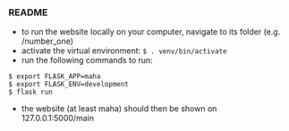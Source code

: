 ### README
+ to run the website locally on your computer, navigate to its folder (e.g. /number_one)
+ activate the virtual environment: ```$ . venv/bin/activate```
+ run the following commands to run:  
```
$ export FLASK_APP=maha
$ export FLASK_ENV=development
$ flask run
```
+ the website (at least maha) should then be shown on 127.0.0.1:5000/main
